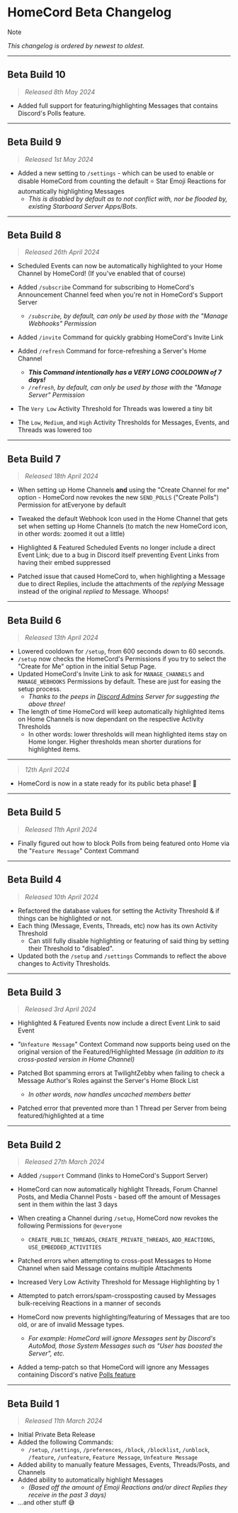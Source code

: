 # HomeCord Beta Changelog

> [!NOTE]
> *This changelog is ordered by newest to oldest.*


---

## Beta Build 10
> *Released 8th May 2024*

- Added full support for featuring/highlighting Messages that contains Discord's Polls feature.

---

## Beta Build 9
> *Released 1st May 2024*

- Added a new setting to `/settings` - which can be used to enable or disable HomeCord from counting the default ⭐ Star Emoji Reactions for automatically highlighting Messages
  - *This is disabled by default as to not conflict with, nor be flooded by, existing Starboard Server Apps/Bots.*

---

## Beta Build 8
> *Released 26th April 2024*

- Scheduled Events can now be automatically highlighted to your Home Channel by HomeCord! (If you've enabled that of course)

- Added `/subscribe` Command for subscribing to HomeCord's Announcement Channel feed when you're not in HomeCord's Support Server
  - *`/subscribe`, by default, can only be used by those with the "Manage Webhooks" Permission*
- Added `/invite` Command for quickly grabbing HomeCord's Invite Link
- Added `/refresh` Command for force-refreshing a Server's Home Channel
  - ***This Command intentionally has a VERY LONG COOLDOWN of 7 days!***
  - *`/refresh`, by default, can only be used by those with the "Manage Server" Permission*

- The `Very Low` Activity Threshold for Threads was lowered a tiny bit
- The `Low`, `Medium`, and `High` Activity Thresholds for Messages, Events, and Threads was lowered too

---

## Beta Build 7
> *Released 18th April 2024*

- When setting up Home Channels **and** using the "Create Channel for me" option - HomeCord now revokes the new `SEND_POLLS` ("Create Polls") Permission for atEveryone by default
- Tweaked the default Webhook Icon used in the Home Channel that gets set when setting up Home Channels (to match the new HomeCord icon, in other words: zoomed it out a little)

- Highlighted & Featured Scheduled Events no longer include a direct Event Link; due to a bug in Discord itself preventing Event Links from having their embed suppressed

- Patched issue that caused HomeCord to, when highlighting a Message due to direct Replies, include the attachments of the *replying* Message instead of the original *replied to* Message. Whoops!

---

## Beta Build 6
> *Released 13th April 2024*

- Lowered cooldown for `/setup`, from 600 seconds down to 60 seconds.
- `/setup` now checks the HomeCord's Permissions if you try to select the "Create for Me" option in the initial Setup Page.
- Updated HomeCord's Invite Link to ask for `MANAGE_CHANNELS` and `MANAGE_WEBHOOKS` Permissions by default. These are just for easing the setup process.
  - *Thanks to the peeps in [Discord Admins](https://dis.gd/dac-faq) Server for suggesting the above three!*
- The length of time HomeCord will keep automatically highlighted items on Home Channels is now dependant on the respective Activity Thresholds
  - In other words: lower thresholds will mean highlighted items stay on Home longer. Higher thresholds mean shorter durations for highlighted items.

---

> *12th April 2024*

- HomeCord is now in a state ready for its public beta phase! 👀

---

## Beta Build 5
> *Released 11th April 2024*

- Finally figured out how to block Polls from being featured onto Home via the "`Feature Message`" Context Command

---

## Beta Build 4
> *Released 10th April 2024*

- Refactored the database values for setting the Activity Threshold & if things can be highlighted or not.
- Each thing (Message, Events, Threads, etc) now has its own Activity Threshold
  - Can still fully disable highlighting or featuring of said thing by setting their Threshold to "disabled".
- Updated both the `/setup` and `/settings` Commands to reflect the above changes to Activity Thresholds.

---

## Beta Build 3
> *Released 3rd April 2024*

- Highlighted & Featured Events now include a direct Event Link to said Event
- "`Unfeature Message`" Context Command now supports being used on the original version of the Featured/Highlighted Message *(in addition to its cross-posted version in Home Channel)*

- Patched Bot spamming errors at TwilightZebby when failing to check a Message Author's Roles against the Server's Home Block List
  - *In other words, now handles uncached members better*
- Patched error that prevented more than 1 Thread per Server from being featured/highlighted at a time

---

## Beta Build 2
> *Released 27th March 2024*

- Added `/support` Command (links to HomeCord's Support Server)
- HomeCord can now automatically highlight Threads, Forum Channel Posts, and Media Channel Posts - based off the amount of Messages sent in them within the last 3 days

- When creating a Channel during `/setup`, HomeCord now revokes the following Permissions for `@everyone`
  - `CREATE_PUBLIC_THREADS`, `CREATE_PRIVATE_THREADS`, `ADD_REACTIONS`, `USE_EMBEDDED_ACTIVITIES`
- Patched errors when attempting to cross-post Messages to Home Channel when said Message contains multiple Attachments
- Increased Very Low Activity Threshold for Message Highlighting by 1
- Attempted to patch errors/spam-crossposting caused by Messages bulk-receiving Reactions in a manner of seconds

- HomeCord now prevents highlighting/featuring of Messages that are too old, or are of invalid Message types.
  - *For example: HomeCord will ignore Messages sent by Discord's AutoMod, those System Messages such as "User has boosted the Server", etc.*
- Added a temp-patch so that HomeCord will ignore any Messages containing Discord's native [Polls feature](https://support.discord.com/hc/en-us/articles/22163184112407)

---

## Beta Build 1
> *Released 11th March 2024*

- Initial Private Beta Release
- Added the following Commands:
  - `/setup`, `/settings`, `/preferences`, `/block`, `/blocklist`, `/unblock`, `/feature`, `/unfeature`, `Feature Message`, `Unfeature Message`
- Added ability to manually feature Messages, Events, Threads/Posts, and Channels
- Added ability to automatically highlight Messages
  - *(Based off the amount of Emoji Reactions and/or direct Replies they receive in the past 3 days)*
- ...and other stuff 😅
